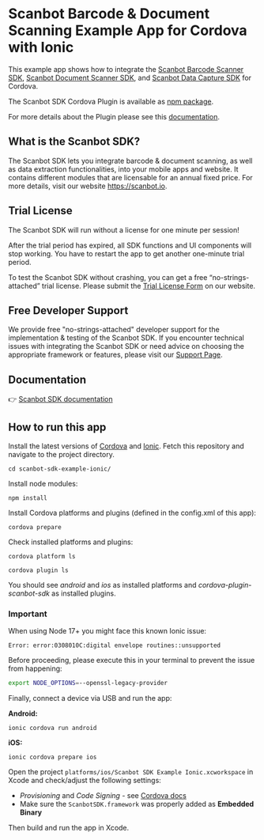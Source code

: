 # Scanbot Barcode & Document Scanning Example App for Cordova with Ionic

This example app shows how to integrate the [Scanbot Barcode Scanner SDK](https://scanbot.io/developer/ionic-barcode-scanner/), [Scanbot Document Scanner SDK](https://scanbot.io/developer/ionic-document-scanner/), and [Scanbot Data Capture SDK](https://scanbot.io/developer/ionic-data-capture/) for Cordova.

The Scanbot SDK Cordova Plugin is available as [npm package](https://www.npmjs.com/package/cordova-plugin-scanbot-sdk).

For more details about the Plugin please see this [documentation](https://docs.scanbot.io/document-scanner-sdk/cordova/introduction/).

## What is the Scanbot SDK?

The Scanbot SDK lets you integrate barcode & document scanning, as well as data extraction functionalities, into your mobile apps and website. It contains different modules that are licensable for an annual fixed price. For more details, visit our website https://scanbot.io.


## Trial License

The Scanbot SDK will run without a license for one minute per session!

After the trial period has expired, all SDK functions and UI components will stop working. You have to restart the app to get another one-minute trial period.

To test the Scanbot SDK without crashing, you can get a free “no-strings-attached” trial license. Please submit the [Trial License Form](https://scanbot.io/trial/) on our website.

## Free Developer Support

We provide free "no-strings-attached" developer support for the implementation & testing of the Scanbot SDK.
If you encounter technical issues with integrating the Scanbot SDK or need advice on choosing the appropriate
framework or features, please visit our [Support Page](https://docs.scanbot.io/support/).

## Documentation
👉 [Scanbot SDK documentation](https://docs.scanbot.io/document-scanner-sdk/cordova/introduction/)

## How to run this app

Install the latest versions of [Cordova](https://cordova.apache.org) and [Ionic](https://ionicframework.com).
Fetch this repository and navigate to the project directory.

`cd scanbot-sdk-example-ionic/`

Install node modules:

`npm install`

Install Cordova platforms and plugins (defined in the config.xml of this app):

`cordova prepare`

Check installed platforms and plugins:

`cordova platform ls`

`cordova plugin ls`

You should see *android* and *ios* as installed platforms and *cordova-plugin-scanbot-sdk* as installed plugins.

### Important
When using Node 17+ you might face this known Ionic issue: 

```
Error: error:0308010C:digital envelope routines::unsupported
```

Before proceeding, please execute this in your terminal to prevent the issue from happening:

```bash
export NODE_OPTIONS=--openssl-legacy-provider
```

Finally, connect a device via USB and run the app:

**Android:**

`ionic cordova run android`

**iOS:**

`ionic cordova prepare ios`

Open the project `platforms/ios/Scanbot SDK Example Ionic.xcworkspace` in Xcode and check/adjust the following settings:
- *Provisioning* and *Code Signing* - see [Cordova docs](https://cordova.apache.org/docs/en/latest/guide/platforms/ios/index.html)
- Make sure the `ScanbotSDK.framework` was properly added as **Embedded Binary**

Then build and run the app in Xcode.
